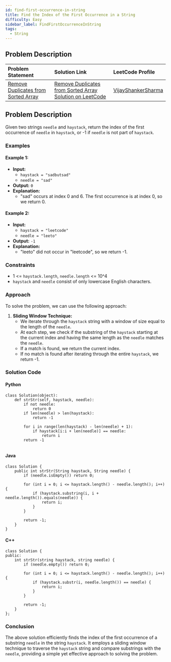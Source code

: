 ```yaml
---
id: find-first-occurrence-in-string
title: Find the Index of the First Occurrence in a String
difficulty: Easy
sidebar_label: FindFirstOccurrenceInString
tags:
  - String
---
```


## Problem Description

| Problem Statement                                                                                           | Solution Link                                                                                                                               | LeetCode Profile                                   |
| :----------------------------------------------------------------------------------------------------------- | :------------------------------------------------------------------------------------------------------------------------------------------ | :------------------------------------------------- |
| [Remove Duplicates from Sorted Array](https://leetcode.com/problems/find-the-index-of-the-first-occurrence-in-a-string/)                                         | [Remove Duplicates from Sorted Array Solution on LeetCode](https://leetcode.com/problems/find-the-index-of-the-first-occurrence-in-a-string/solutions/) | [VijayShankerSharma](https://leetcode.com/u/darkknight648/) |

## Problem Description

Given two strings `needle` and `haystack`, return the index of the first occurrence of `needle` in `haystack`, or -1 if `needle` is not part of `haystack`.

### Examples

#### Example 1:

- **Input:** 
  - `haystack = "sadbutsad"`
  - `needle = "sad"`
- **Output:** `0`
- **Explanation:** 
  - "sad" occurs at index 0 and 6. The first occurrence is at index 0, so we return 0.

#### Example 2:

- **Input:** 
  - `haystack = "leetcode"`
  - `needle = "leeto"`
- **Output:** `-1`
- **Explanation:** 
  - "leeto" did not occur in "leetcode", so we return -1.

### Constraints

- 1 <= `haystack.length`, `needle.length` <= 10^4
- `haystack` and `needle` consist of only lowercase English characters.

### Approach

To solve the problem, we can use the following approach:

1. **Sliding Window Technique:**
   - We iterate through the `haystack` string with a window of size equal to the length of the `needle`.
   - At each step, we check if the substring of the `haystack` starting at the current index and having the same length as the `needle` matches the `needle`.
   - If a match is found, we return the current index.
   - If no match is found after iterating through the entire `haystack`, we return -1.

### Solution Code

#### Python

```
class Solution(object):
    def strStr(self, haystack, needle):     
        if not needle:
            return 0
        if len(needle) > len(haystack):
            return -1
        
        for i in range(len(haystack) - len(needle) + 1):
            if haystack[i:i + len(needle)] == needle:
                return i
        return -1


```

#### Java

```
class Solution {
    public int strStr(String haystack, String needle) {
        if (needle.isEmpty()) return 0;
        
        for (int i = 0; i <= haystack.length() - needle.length(); i++) {
            if (haystack.substring(i, i + needle.length()).equals(needle)) {
                return i;
            }
        }
        
        return -1;
    }
}
```

#### C++

```
class Solution {
public:
    int strStr(string haystack, string needle) {
        if (needle.empty()) return 0;
        
        for (int i = 0; i <= haystack.length() - needle.length(); i++) {
            if (haystack.substr(i, needle.length()) == needle) {
                return i;
            }
        }
        
        return -1;
    }
};
```

### Conclusion

The above solution efficiently finds the index of the first occurrence of a substring `needle` in the string `haystack`. It employs a sliding window technique to traverse the `haystack` string and compare substrings with the `needle`, providing a simple yet effective approach to solving the problem.
